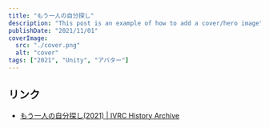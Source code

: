 ```yaml
---
title: "もう一人の自分探し"
description: "This post is an example of how to add a cover/hero image"
publishDate: "2021/11/01"
coverImage:
  src: "./cover.png"
  alt: "cover"
tags: ["2021", "Unity", "アバター"]
---
```



## リンク

- [もう一人の自分探し(2021) | IVRC History Archive](https://ivrc.net/archive/%E3%82%82%E3%81%86%E4%B8%80%E4%BA%BA%E3%81%AE%E8%87%AA%E5%88%86%E6%8E%A2%E3%81%972021/)
